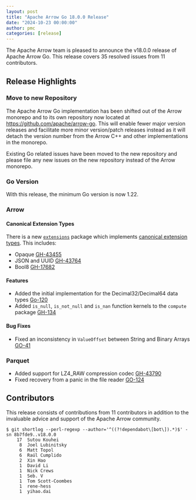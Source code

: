 ```yaml
---
layout: post
title: "Apache Arrow Go 18.0.0 Release"
date: "2024-10-23 00:00:00"
author: pmc
categories: [release]
---
```

<!--
{% comment %}
Licensed to the Apache Software Foundation (ASF) under one or more
contributor license agreements.  See the NOTICE file distributed with
this work for additional information regarding copyright ownership.
The ASF licenses this file to you under the Apache License, Version 2.0
(the "License"); you may not use this file except in compliance with
the License.  You may obtain a copy of the License at

http://www.apache.org/licenses/LICENSE-2.0

Unless required by applicable law or agreed to in writing, software
distributed under the License is distributed on an "AS IS" BASIS,
WITHOUT WARRANTIES OR CONDITIONS OF ANY KIND, either express or implied.
See the License for the specific language governing permissions and
limitations under the License.
{% endcomment %}
-->

The Apache Arrow team is pleased to announce the v18.0.0 release of
Apache Arrow Go. This release covers 35 resolved issues from
11 contributors.

## Release Highlights

### Move to new Repository

The Apache Arrow Go implementation has been shifted out of the Arrow monorepo and to its
own repository now located at https://github.com/apache/arrow-go. This will enable fewer
major version releases and facilitate more minor version/patch releases instead as it will
detach the version number from the Arrow C++ and other implementations in the monorepo.

Existing Go related issues have been moved to the new repository and please file any new
issues on the new repository instead of the Arrow monorepo.

### Go Version

With this release, the minimum Go version is now 1.22.

### Arrow

#### Canonical Extension Types

There is a new [`extensions`](https://pkg.go.dev/github.com/apache/arrow-go/v18@v18.0.0/arrow/extensions) package 
which implements [canonical extension types](https://arrow.apache.org/docs/format/CanonicalExtensions.html). This
includes:

* Opaque [GH-43455](https://github.com/apache/arrow/issues/43455)
* JSON and UUID [GH-43764](https://github.com/apache/arrow/issues/43764)
* Bool8 [GH-17682](https://github.com/apache/arrow/issues/17682)

#### Features

* Added the initial implementation for the Decimal32/Decimal64 data types [Go-120](https://github.com/apache/arrow-go/issues/120)
* Added `is_null`, `is_not_null` and `is_nan` function kernels to the `compute` package [GH-134](https://github.com/apache/arrow-go/issues/134)

#### Bug Fixes

* Fixed an inconsistency in `ValueOffset` between String and Binary Arrays [GO-41](https://github.com/apache/arrow-go/issues/41)

### Parquet

* Added support for LZ4_RAW compression codec [GH-43790](https://github.com/apache/arrow/issues/43790)
* Fixed recovery from a panic in the file reader [GO-124](https://github.com/apache/arrow-go/pull/124)

## Contributors

This release consists of contributions from 11 contributors in addition to the
invaluable advice and support of the Apache Arrow community.

```console
$ git shortlog --perl-regexp --author='^((?!dependabot\[bot\]).*)$' -sn 8b7fde9..v18.0.0
    17	Sutou Kouhei
     8	Joel Lubinitsky
     6	Matt Topol
     6	Raúl Cumplido
     2	Xin Hao
     1	David Li
     1	Nick Crews
     1	Seb. V
     1	Tom Scott-Coombes
     1	rene-hess
     1	yihao.dai
```